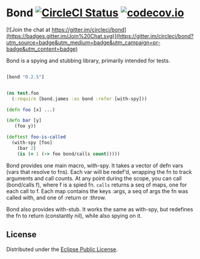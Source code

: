 Bond [![CircleCI Status](https://circleci.com/gh/circleci/bond.png?style=badge)](https://circleci.com/gh/circleci/bond) [![codecov.io](https://codecov.io/github/circleci/bond/coverage.svg?branch=master)](https://codecov.io/github/circleci/bond?branch=master)
====

[![Join the chat at https://gitter.im/circleci/bond](https://badges.gitter.im/Join%20Chat.svg)](https://gitter.im/circleci/bond?utm_source=badge&utm_medium=badge&utm_campaign=pr-badge&utm_content=badge)

Bond is a spying and stubbing library, primarily intended for tests.

```clojure

[bond "0.2.5"]
```

```clojure

(ns test.foo
  (:require [bond.james :as bond :refer [with-spy]))

(defn foo [x] ...)

(defn bar [y]
   (foo y))

(deftest foo-is-called
  (with-spy [foo]
    (bar 2)
    (is (= 1 (-> foo bond/calls count)))))
```

Bond provides one main macro, with-spy. It takes a vector of defn vars (vars that resolve to fns). Each var will be redef'd, wrapping the fn to track arguments and call counts. At any point during the scope, you can call (bond/calls f), where f is a spied fn. `calls` returns a seq of maps, one for each call to f. Each map contains the keys :args, a seq of args the fn was called with, and one of :return or :throw.

Bond also provides with-stub. It works the same as with-spy, but redefines the fn to return (constantly nil), while also spying on it.


License
-------

Distributed under the [Eclipse Public License](http://www.eclipse.org/legal/epl-v10.html).
